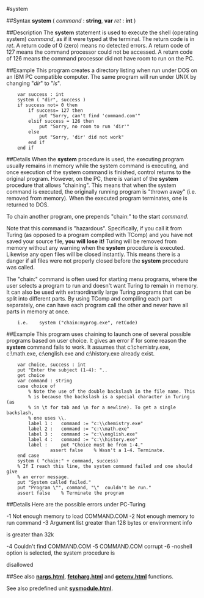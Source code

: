 
#system

##Syntax
**system** ( _command_ : **string**, **var** _ret_ : **int** )


##Description
The **system** statement is used to execute the shell (operating system) _command_, as if it were typed at the terminal. The return code is in _ret_. A return code of 0 (zero) means no detected errors. A return code of 127 means the command processor could not be accessed. A return code of 126 means the command processor did not have room to run on the PC.


##Example
This program creates a directory listing when run under DOS on an IBM PC compatible computer. The same program will run under UNIX by changing "_dir_" to "_ls_".

        var success : int
        system ( "dir", success )
        if success not= 0 then
            if success= 127 then
                put "Sorry, can't find 'command.com'"
            elsif success = 126 then
                put "Sorry, no room to run 'dir'"
            else
                put "Sorry, 'dir' did not work"
            end if
        end if
##Details
When the **system** procedure is used, the executing program usually remains in memory while the system command is executing, and once execution of the system command is finished, control returns to the original program. However, on the PC, there is variant of the **system** procedure that allows "chaining". This means that when the system command is executed, the originally running program is "thrown away" (i.e. removed from memory). When the executed program terminates, one is returned to DOS.

To chain another program, one prepends "chain:" to the start _command_.

Note that this command is "hazardous". Specifically, if you call it from Turing (as opposed to a program compiled with TComp) and you have not saved your source file, **you** **will** **lose** **it!**  Turing will be removed from memory without any warning when the **system** procedure is executed. Likewise any open files will be closed instantly. This means there is a danger if all files were not properly closed before the **system** procedure was called. 

The "chain:" command is often used for starting menu programs, where the user selects a program to run and doesn't want Turing to remain in memory. It can also be used with extraordinarily large Turing programs that can be split into different parts. By using TComp and compiling each part separately, one can have each program call the other and never have all parts in memory at once.

        i.e.    system ("chain:myprog.exe", retCode)
##Example
This program uses chaining to launch one of several possible programs based on user choice. It gives an error if for some reason the **system** command fails to work. It assumes that c:\chemistry.exe, c:\math.exe, c:\english.exe and c:\history.exe already exist.

        var choice, success : int
        put "Enter the subject (1-4): "..
        get choice
        var command : string
        case choice of
            % Note the use of the double backslash in the file name. This
            % is because the backslash is a special character in Turing (as
            % in \t for tab and \n for a newline). To get a single backslash, 
            % one uses \\.
            label 1 :   command := "c:\\chemistry.exe"
            label 2 :   command := "c:\\math.exe"
            label 3 :   command := "c:\\english.exe"
            label 4 :   command := "c:\\history.exe"
            label :     put "Choice must be from 1-4."
                    assert false    % Wasn't a 1-4. Terminate.
        end case
        system ( "chain:" + command, success)
        % If I reach this line, the system command failed and one should give
        % an error message.
        put "System called failed."
        put "Program \"", command, "\"  couldn't be run."
        assert false    % Terminate the program
##Details
Here are the possible errors under PC-Turing


-1   Not enough memory to load COMMAND.COM
-2   Not enough memory to run command
-3   Argument list greater than 128 bytes or environment info

is greater than 32k

-4   Couldn't find COMMAND.COM
-5   COMMAND.COM corrupt
-6   -noshell option is selected, the system procedure is

disallowed



##See also
**[nargs.html](nargs)**, **[fetcharg.html](fetcharg)** and **[getenv.html](getenv)** functions.

See also predefined unit **[sysmodule.html](Sys)**.

